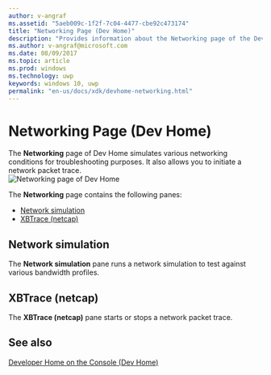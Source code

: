 ```yaml
---
author: v-angraf
ms.assetid: "5aeb009c-1f2f-7c04-4477-cbe92c473174"
title: "Networking Page (Dev Home)"
description: "Provides information about the Networking page of the Dev Home app for Xbox One."
ms.author: v-angraf@microsoft.com
ms.date: 08/09/2017
ms.topic: article
ms.prod: windows
ms.technology: uwp
keywords: windows 10, uwp
permalink: "en-us/docs/xdk/devhome-networking.html"
---
```



# Networking Page (Dev Home)
   
  
The **Networking** page of Dev Home simulates various networking conditions for troubleshooting purposes. It also allows you to initiate a network packet trace.   
 ![Networking page of Dev Home](images/devhome_networking.png)   
  
The **Networking** page contains the following panes:   
 
   *  [Network simulation](#ID4EEB)  
   *  [XBTrace (netcap)](#ID4EOB)  

 
<a id="ID4EEB"></a>

   

## Network simulation  
   
  
The **Network simulation** pane runs a network simulation to test against various bandwidth profiles.   
  
<a id="ID4EOB"></a>

   

## XBTrace (netcap)  
   
  
The **XBTrace (netcap)** pane starts or stops a network packet trace.   
  
<a id="ID4E2B"></a>

   

## See also  
 [Developer Home on the Console (Dev Home)](dev-home.md)

  